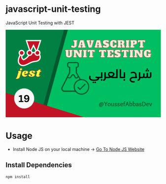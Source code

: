 # javascript-unit-testing
JavaScript Unit Testing with JEST

<img src="./19.png" />

# Usage
- Install Node JS on your local machine -> [Go To Node JS Website](https://nodejs.org/en)

## Install Dependencies
```
npm install
```
